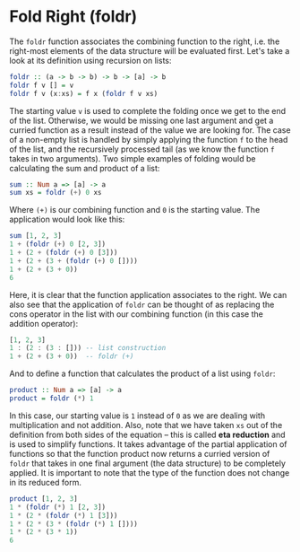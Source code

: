 # Fold Right (foldr)

The `foldr` function associates the combining function to the right, i.e. the right-most elements of the data structure will be evaluated first. Let's take a look at its definition using recursion on lists:

```haskell
foldr :: (a -> b -> b) -> b -> [a] -> b
foldr f v [] = v
foldr f v (x:xs) = f x (foldr f v xs)
```

The starting value `v` is used to complete the folding once we get to the end of the list. Otherwise, we would be missing one last argument and get a curried function as a result instead of the value we are looking for. The case of a non-empty list is handled by simply applying the function `f` to the head of the list, and the recursively processed tail (as we know the function `f` takes in two arguments). Two simple examples of folding would be calculating the sum and product of a list:

```haskell
sum :: Num a => [a] -> a
sum xs = foldr (+) 0 xs
```

Where `(+)` is our combining function and `0` is the starting value. The application would look like this:

```haskell
sum [1, 2, 3]
1 + (foldr (+) 0 [2, 3])
1 + (2 + (foldr (+) 0 [3]))
1 + (2 + (3 + (foldr (+) 0 [])))
1 + (2 + (3 + 0))
6
```

Here, it is clear that the function application associates to the right. We can also see that the application of `foldr` can be thought of as replacing the cons operator in the list with our combining function (in this case the addition operator):

```haskell
[1, 2, 3]
1 : (2 : (3 : [])) -- list construction
1 + (2 + (3 + 0))  -- foldr (+)
```

And to define a function that calculates the product of a list using `foldr`:

```haskell
product :: Num a => [a] -> a
product = foldr (*) 1
```

In this case, our starting value is `1` instead of `0` as we are dealing with multiplication and not addition. Also, note that we have taken `xs` out of the definition from both sides of the equation – this is called **eta reduction** and is used to simplify functions. It takes advantage of the partial application of functions so that the function product now returns a curried version of `foldr` that takes in one final argument (the data structure) to be completely applied. It is important to note that the type of the function does not change in its reduced form.

```haskell
product [1, 2, 3]
1 * (foldr (*) 1 [2, 3])
1 * (2 * (foldr (*) 1 [3]))
1 * (2 * (3 * (foldr (*) 1 [])))
1 * (2 * (3 * 1))
6
```

